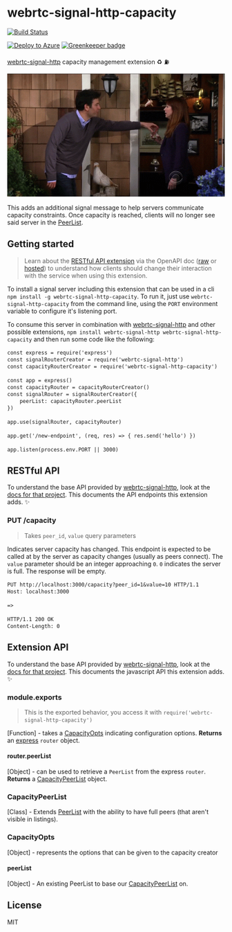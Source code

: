 # webrtc-signal-http-capacity

[![Build Status](https://travis-ci.org/bengreenier/webrtc-signal-http-capacity.svg?branch=master)](https://travis-ci.org/bengreenier/webrtc-signal-http-capacity)

[![Deploy to Azure](https://azuredeploy.net/deploybutton.png)](https://azuredeploy.net/) [![Greenkeeper badge](https://badges.greenkeeper.io/bengreenier/webrtc-signal-http-capacity.svg)](https://greenkeeper.io/)

[webrtc-signal-http](https://github.com/bengreenier/webrtc-signal-http) capacity management extension :recycle: :fuelpump:

![logo gif](./readme_example.gif)

This adds an additional signal message to help servers communicate capacity constraints. Once capacity is reached, clients will no longer see said server in the [PeerList](https://github.com/bengreenier/webrtc-signal-http#peerlist).

## Getting started

> Learn about the [RESTful API extension](#restful-api) via the OpenAPI doc ([raw](./swagger.yml) or [hosted](https://rebilly.github.io/ReDoc/?url=https://raw.githubusercontent.com/bengreenier/webrtc-signal-http-capacity/master/swagger.yml)) to understand how clients should change their interaction with the service when using this extension.

To install a signal server including this extension that can be used in a cli `npm install -g webrtc-signal-http-capacity`. To run it, just use `webrtc-signal-http-capacity` from the command line, using the `PORT` environment variable to configure it's listening port.

To consume this server in combination with [webrtc-signal-http](https://github.com/bengreenier/webrtc-signal-http) and other possible extensions, `npm install webrtc-signal-http webrtc-signal-http-capacity` and then run some code like the following:

```
const express = require('express')
const signalRouterCreator = require('webrtc-signal-http')
const capacityRouterCreator = require('webrtc-signal-http-capacity')

const app = express()
const capacityRouter = capacityRouterCreator()
const signalRouter = signalRouterCreator({
    peerList: capacityRouter.peerList
})

app.use(signalRouter, capacityRouter)

app.get('/new-endpoint', (req, res) => { res.send('hello') })

app.listen(process.env.PORT || 3000)
```

## RESTful API

To understand the base API provided by [webrtc-signal-http](https://github.com/bengreenier/webrtc-signal-http), look at the [docs for that project](https://github.com/bengreenier/webrtc-signal-http#restful-api). This documents the API endpoints this extension adds. :sparkles:

### PUT /capacity

> Takes `peer_id`, `value` query parameters

Indicates server capacity has changed. This endpoint is expected to be called at by the server as capacity changes (usually as peers connect). The `value` parameter should be an integer approaching `0`. `0` indicates the server is full. The response will be empty.

```
PUT http://localhost:3000/capacity?peer_id=1&value=10 HTTP/1.1
Host: localhost:3000

=>

HTTP/1.1 200 OK
Content-Length: 0
```

## Extension API

To understand the base API provided by [webrtc-signal-http](https://github.com/bengreenier/webrtc-signal-http), look at the [docs for that project](https://github.com/bengreenier/webrtc-signal-http#extension-api). This documents the javascript API this extension adds. :sparkles:

### module.exports

> This is the exported behavior, you access it with `require('webrtc-signal-http-capacity')`

[Function] - takes a [CapacityOpts](#capacityopts) indicating configuration options. __Returns__ an [express](https://expressjs.com/) `router` object.

#### router.peerList

[Object] - can be used to retrieve a `PeerList` from the express `router`. __Returns__ a [CapacityPeerList](#capacitypeerlist) object.

### CapacityPeerList

[Class] - Extends [PeerList](https://github.com/bengreenier/webrtc-signal-http/#peerlist) with the ability to have full peers (that aren't visible in listings).

### CapacityOpts

[Object] - represents the options that can be given to the capacity creator

#### peerList

[Object] - An existing PeerList to base our [CapacityPeerList](#capacitypeerlist) on.

## License

MIT